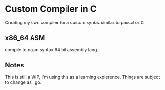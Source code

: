 # Custom Compiler in C

Creating my own compiler for a custom syntax similar to pascal or C

## x86_64 ASM

compile to nasm syntax 64 bit assembly lang.

## Notes

This is still a WIP, I'm using this as a learning expierence. Things are subject to change as I go.
